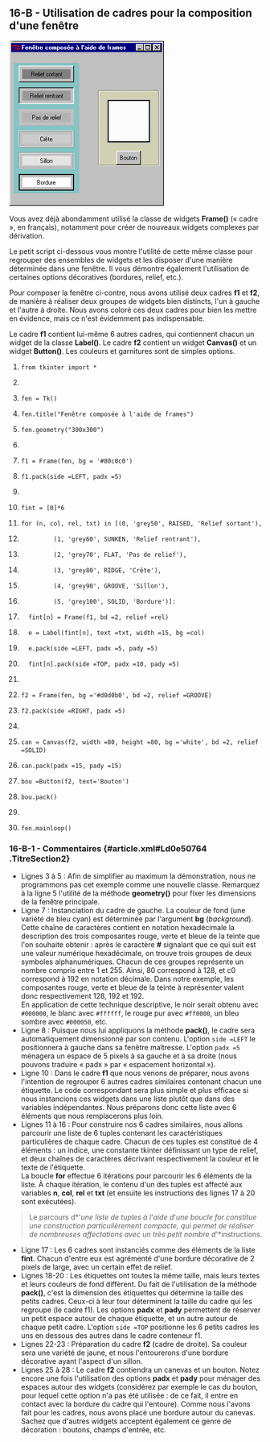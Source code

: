 ## 16-B - Utilisation de cadres pour la composition d'une fenêtre



![](images/image48.png)



Vous avez déjà abondamment utilisé la classe de widgets **Frame()** («
cadre », en français), notamment pour créer de nouveaux widgets
complexes par dérivation.

Le petit script ci-dessous vous montre l'utilité de cette même classe
pour regrouper des ensembles de widgets et les disposer d'une manière
déterminée dans une fenêtre. Il vous démontre également l'utilisation de
certaines options décoratives (bordures, relief, etc.).

Pour composer la fenêtre ci-contre, nous avons utilisé deux cadres
**f1** et **f2**, de manière à réaliser deux groupes de widgets bien
distincts, l'un à gauche et l'autre à droite. Nous avons coloré ces deux
cadres pour bien les mettre en évidence, mais ce n'est évidemment pas
indispensable.

Le cadre **f1** contient lui-même 6 autres cadres, qui contiennent
chacun un widget de la classe **Label()**. Le cadre **f2** contient un
widget **Canvas()** et un widget **Button()**. Les couleurs et
garnitures sont de simples options.



1.  ``` {.LignePreCode}
    from tkinter import * 
    ```

2.  ``` {.LignePreCode}
      
    ```

3.  ``` {.LignePreCode}
    fen = Tk() 
    ```

4.  ``` {.LignePreCode}
    fen.title("Fenêtre composée à l'aide de frames") 
    ```

5.  ``` {.LignePreCode}
    fen.geometry("300x300") 
    ```

6.  ``` {.LignePreCode}
      
    ```

7.  ``` {.LignePreCode}
    f1 = Frame(fen, bg = '#80c0c0') 
    ```

8.  ``` {.LignePreCode}
    f1.pack(side =LEFT, padx =5)   
    ```

9.  ``` {.LignePreCode}
      
    ```

10. ``` {.LignePreCode}
    fint = [0]*6 
    ```

11. ``` {.LignePreCode}
    for (n, col, rel, txt) in [(0, 'grey50', RAISED, 'Relief sortant'), 
    ```

12. ``` {.LignePreCode}
    	     (1, 'grey60', SUNKEN, 'Relief rentrant'), 
    ```

13. ``` {.LignePreCode}
    	     (2, 'grey70', FLAT, 'Pas de relief'), 
    ```

14. ``` {.LignePreCode}
    	     (3, 'grey80', RIDGE, 'Crête'), 
    ```

15. ``` {.LignePreCode}
    	     (4, 'grey90', GROOVE, 'Sillon'), 
    ```

16. ``` {.LignePreCode}
    	     (5, 'grey100', SOLID, 'Bordure')]: 
    ```

17. ``` {.LignePreCode}
      fint[n] = Frame(f1, bd =2, relief =rel) 
    ```

18. ``` {.LignePreCode}
      e = Label(fint[n], text =txt, width =15, bg =col) 
    ```

19. ``` {.LignePreCode}
      e.pack(side =LEFT, padx =5, pady =5) 
    ```

20. ``` {.LignePreCode}
      fint[n].pack(side =TOP, padx =10, pady =5) 
    ```

21. ``` {.LignePreCode}
      
    ```

22. ``` {.LignePreCode}
    f2 = Frame(fen, bg ='#d0d0b0', bd =2, relief =GROOVE) 
    ```

23. ``` {.LignePreCode}
    f2.pack(side =RIGHT, padx =5) 
    ```

24. ``` {.LignePreCode}
      
    ```

25. ``` {.LignePreCode}
    can = Canvas(f2, width =80, height =80, bg ='white', bd =2, relief =SOLID) 
    ```

26. ``` {.LignePreCode}
    can.pack(padx =15, pady =15) 
    ```

27. ``` {.LignePreCode}
    bou =Button(f2, text='Bouton') 
    ```

28. ``` {.LignePreCode}
    bou.pack() 
    ```

29. ``` {.LignePreCode}
      
    ```

30. ``` {.LignePreCode}
    fen.mainloop() 
    ```



### 16-B-1 - Commentaires {#article.xml#Ld0e50764 .TitreSection2}

-   Lignes 3 à 5 : Afin de simplifier au maximum la démonstration, nous
    ne programmons pas cet exemple comme une nouvelle classe. Remarquez
    à la ligne 5 l'utilité de la méthode **geometry()** pour fixer les
    dimensions de la fenêtre principale.
-   Ligne 7 : Instanciation du cadre de gauche. La couleur de fond (une
    variété de bleu cyan) est déterminée par l'argument **bg**
    (*background*). Cette chaîne de caractères contient en notation
    hexadécimale la description des trois composantes rouge, verte et
    bleue de la teinte que l'on souhaite obtenir : après le caractère
    **\#** signalant que ce qui suit est une valeur numérique
    hexadécimale, on trouve trois groupes de deux symboles
    alphanumériques. Chacun de ces groupes représente un nombre compris
    entre 1 et 255. Ainsi, 80 correspond à 128, et c0 correspond à 192
    en notation décimale. Dans notre exemple, les composantes rouge,
    verte et bleue de la teinte à représenter valent donc respectivement
    128, 192 et 192.\
     En application de cette technique descriptive, le noir serait
    obtenu avec `#000000`, le
    blanc avec `#ffffff`, le
    rouge pur avec `#ff0000`, un
    bleu sombre avec `#000050`,
    etc.
-   Ligne 8 : Puisque nous lui appliquons la méthode **pack()**, le
    cadre sera automatiquement dimensionné par son contenu. L'option
    `side =LEFT` le positionnera à
    gauche dans sa fenêtre maîtresse. L'option `padx =5` ménagera un espace de 5
    pixels à sa gauche et à sa droite (nous pouvons traduire « padx »
    par « espacement horizontal »).
-   Ligne 10 : Dans le cadre **f1** que nous venons de préparer, nous
    avons l'intention de regrouper 6 autres cadres similaires contenant
    chacun une étiquette. Le code correspondant sera plus simple et plus
    efficace si nous instancions ces widgets dans une liste plutôt que
    dans des variables indépendantes. Nous préparons donc cette liste
    avec 6 éléments que nous remplacerons plus loin.
-   Lignes 11 à 16 : Pour construire nos 6 cadres similaires, nous
    allons parcourir une liste de 6 tuples contenant les
    caractéristiques particulières de chaque cadre. Chacun de ces tuples
    est constitué de 4 éléments : un indice, une constante tkinter
    définissant un type de relief, et deux chaînes de caractères
    décrivant respectivement la couleur et le texte de l'étiquette.\
     La boucle **for** effectue 6 itérations pour parcourir les 6
    éléments de la liste. À chaque itération, le contenu d'un des tuples
    est affecté aux variables **n**, **col**, **rel** et **txt** (et
    ensuite les instructions des lignes 17 à 20 sont exécutées).

> Le parcours d*'*une liste de tuples à l*'*aide d*'*une boucle for
> constitue une construction particulièrement compacte, qui permet de
> réaliser de nombreuses affectations avec un très petit nombre
> d*'*instructions.

-   Ligne 17 : Les 6 cadres sont instanciés comme des éléments de la
    liste **fint**. Chacun d'entre eux est agrémenté d'une bordure
    décorative de 2 pixels de large, avec un certain effet de relief.
-   Lignes 18-20 : Les étiquettes ont toutes la même taille, mais leurs
    textes et leurs couleurs de fond diffèrent. Du fait de l'utilisation
    de la méthode **pack()**, c'est la dimension des étiquettes qui
    détermine la taille des petits cadres. Ceux-ci à leur tour
    déterminent la taille du cadre qui les regroupe (le cadre f1). Les
    options **padx** et **pady** permettent de réserver un petit espace
    autour de chaque étiquette, et un autre autour de chaque petit
    cadre. L'option `side =TOP`
    positionne les 6 petits cadres les uns en dessous des autres dans le
    cadre conteneur f1.
-   Lignes 22-23 : Préparation du cadre **f2** (cadre de droite). Sa
    couleur sera une variété de jaune, et nous l'entourerons d'une
    bordure décorative ayant l'aspect d'un sillon.
-   Lignes 25 à 28 : Le cadre **f2** contiendra un canevas et un bouton.
    Notez encore une fois l'utilisation des options **padx** et **pady**
    pour ménager des espaces autour des widgets (considérez par exemple
    le cas du bouton, pour lequel cette option n'a pas été utilisée : de
    ce fait, il entre en contact avec la bordure du cadre qui
    l'entoure). Comme nous l'avons fait pour les cadres, nous avons
    placé une bordure autour du canevas. Sachez que d'autres widgets
    acceptent également ce genre de décoration : boutons, champs
    d'entrée, etc.

